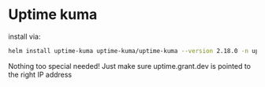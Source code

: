 # Uptime kuma

install via:

```bash
helm install uptime-kuma uptime-kuma/uptime-kuma --version 2.18.0 -n uptime-kuma --create-namespace -f values.yml
```

Nothing too special needed!  Just make sure uptime.grant.dev is pointed to the right IP address
